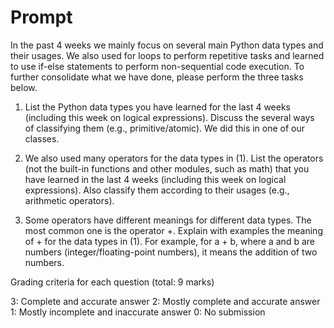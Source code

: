 # Prompt
In the past 4 weeks we mainly focus on several main Python data types and their usages. We also used for loops to perform repetitive tasks and learned to use if-else statements to perform non-sequential code execution. To further consolidate what we have done, please perform the three tasks below. 

1. List the Python data types you have learned for the last 4 weeks (including this week on logical expressions). Discuss the several ways of classifying them (e.g., primitive/atomic). We did this in one of our classes.

2. We also used many operators for the data types in (1). List the operators (not the built-in functions and other modules, such as math) that you have learned in the last 4 weeks (including this week on logical expressions). Also classify them according to their usages (e.g., arithmetic operators).

3. Some operators have different meanings for different data types. The most common one is the operator +. Explain with examples the meaning of + for the data types in (1). For example, for a + b, where a and b are numbers (integer/floating-point numbers), it means the addition of two numbers.

Grading criteria for each question (total: 9 marks)

3: Complete and accurate answer
2: Mostly complete and accurate answer
1: Mostly incomplete and inaccurate answer
0: No submission


